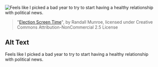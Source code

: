 ![Feels like I picked a bad year to try to start having a healthy relationship with political news.](https://imgs.xkcd.com/comics/election_screen_time.png)
> "[Election Screen Time](https://xkcd.com/2371/)", by Randall Munroe, licensed under Creative Commons Attribution-NonCommercial 2.5 License

## Alt Text
Feels like I picked a bad year to try to start having a healthy relationship with political news.

